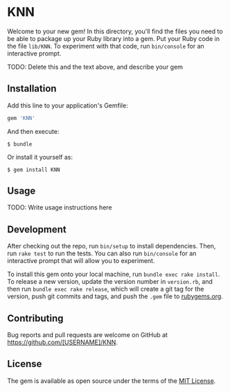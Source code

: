 # KNN

Welcome to your new gem! In this directory, you'll find the files you need to be able to package up your Ruby library into a gem. Put your Ruby code in the file `lib/KNN`. To experiment with that code, run `bin/console` for an interactive prompt.

TODO: Delete this and the text above, and describe your gem

## Installation

Add this line to your application's Gemfile:

```ruby
gem 'KNN'
```

And then execute:

    $ bundle

Or install it yourself as:

    $ gem install KNN

## Usage

TODO: Write usage instructions here

## Development

After checking out the repo, run `bin/setup` to install dependencies. Then, run `rake test` to run the tests. You can also run `bin/console` for an interactive prompt that will allow you to experiment.

To install this gem onto your local machine, run `bundle exec rake install`. To release a new version, update the version number in `version.rb`, and then run `bundle exec rake release`, which will create a git tag for the version, push git commits and tags, and push the `.gem` file to [rubygems.org](https://rubygems.org).

## Contributing

Bug reports and pull requests are welcome on GitHub at https://github.com/[USERNAME]/KNN.

## License

The gem is available as open source under the terms of the [MIT License](https://opensource.org/licenses/MIT).
